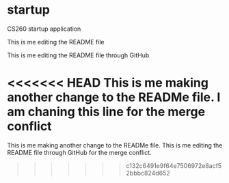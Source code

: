 # startup
CS260 startup application

This is me editing the README file

This is me editing the README file through GitHub

<<<<<<< HEAD
This is me making another change to the READMe file. I am chaning this line for the merge conflict
=======
This is me making another change to the READMe file. This is me editing the README file through GitHub for the merge conflict. 


>>>>>>> c132c6491e9f64e7506972e8acf52bbbc824d652
